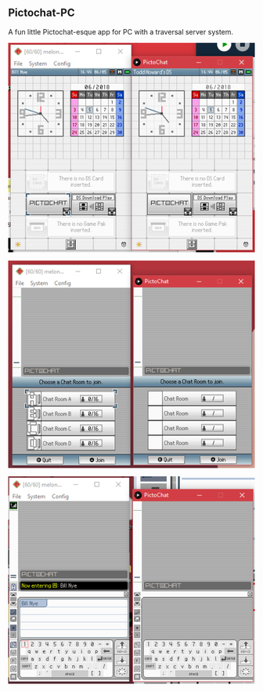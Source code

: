 ## Pictochat-PC

A fun little Pictochat-esque app for PC with a traversal server system.

![PictoChat_Comparison.png](PictoChat_Comparison.png)

![PictoChat_Comparison_2.png](PictoChat_Comparison_2.png)

![PictoChat_Comparison_3.png](PictoChat_Comparison_3.png)
